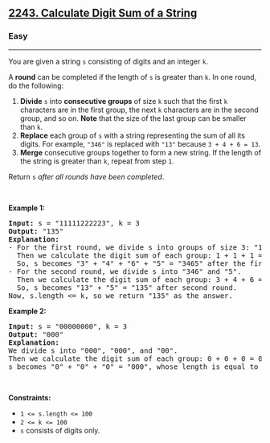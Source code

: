 <h2><a href="https://leetcode.com/problems/calculate-digit-sum-of-a-string/">2243. Calculate Digit Sum of a String</a></h2><h3>Easy</h3><hr><div bis_skin_checked="1"><p>You are given a string <code>s</code> consisting of digits and an integer <code>k</code>.</p>

<p>A <strong>round</strong> can be completed if the length of <code>s</code> is greater than <code>k</code>. In one round, do the following:</p>

<ol>
	<li><strong>Divide</strong> <code>s</code> into <strong>consecutive groups</strong> of size <code>k</code> such that the first <code>k</code> characters are in the first group, the next <code>k</code> characters are in the second group, and so on. <strong>Note</strong> that the size of the last group can be smaller than <code>k</code>.</li>
	<li><strong>Replace</strong> each group of <code>s</code> with a string representing the sum of all its digits. For example, <code>"346"</code> is replaced with <code>"13"</code> because <code>3 + 4 + 6 = 13</code>.</li>
	<li><strong>Merge</strong> consecutive groups together to form a new string. If the length of the string is greater than <code>k</code>, repeat from step <code>1</code>.</li>
</ol>

<p>Return <code>s</code> <em>after all rounds have been completed</em>.</p>

<p>&nbsp;</p>
<p><strong class="example">Example 1:</strong></p>

<pre><strong>Input:</strong> s = "11111222223", k = 3
<strong>Output:</strong> "135"
<strong>Explanation:</strong> 
- For the first round, we divide s into groups of size 3: "111", "112", "222", and "23".
  ​​​​​Then we calculate the digit sum of each group: 1 + 1 + 1 = 3, 1 + 1 + 2 = 4, 2 + 2 + 2 = 6, and 2 + 3 = 5. 
&nbsp; So, s becomes "3" + "4" + "6" + "5" = "3465" after the first round.
- For the second round, we divide s into "346" and "5".
&nbsp; Then we calculate the digit sum of each group: 3 + 4 + 6 = 13, 5 = 5. 
&nbsp; So, s becomes "13" + "5" = "135" after second round. 
Now, s.length &lt;= k, so we return "135" as the answer.
</pre>

<p><strong class="example">Example 2:</strong></p>

<pre><strong>Input:</strong> s = "00000000", k = 3
<strong>Output:</strong> "000"
<strong>Explanation:</strong> 
We divide s into "000", "000", and "00".
Then we calculate the digit sum of each group: 0 + 0 + 0 = 0, 0 + 0 + 0 = 0, and 0 + 0 = 0. 
s becomes "0" + "0" + "0" = "000", whose length is equal to k, so we return "000".
</pre>

<p>&nbsp;</p>
<p><strong>Constraints:</strong></p>

<ul>
	<li><code>1 &lt;= s.length &lt;= 100</code></li>
	<li><code>2 &lt;= k &lt;= 100</code></li>
	<li><code>s</code> consists of digits only.</li>
</ul>
</div>
